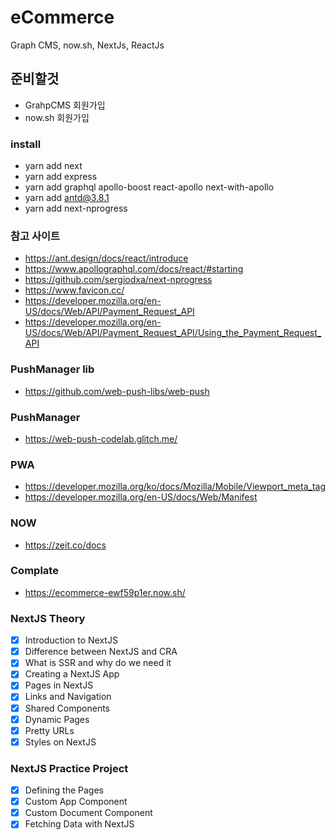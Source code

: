 # eCommerce
Graph CMS, now.sh, NextJs, ReactJs

## 준비할것
- GrahpCMS 회원가입
- now.sh 회원가입

### install
- yarn add next
- yarn add express
- yarn add graphql apollo-boost react-apollo next-with-apollo
- yarn add antd@3.8.1
- yarn add next-nprogress

### 참고 사이트
- https://ant.design/docs/react/introduce
- https://www.apollographql.com/docs/react/#starting
- https://github.com/sergiodxa/next-nprogress
- https://www.favicon.cc/
- https://developer.mozilla.org/en-US/docs/Web/API/Payment_Request_API
- https://developer.mozilla.org/en-US/docs/Web/API/Payment_Request_API/Using_the_Payment_Request_API

### PushManager lib
- https://github.com/web-push-libs/web-push

### PushManager
- https://web-push-codelab.glitch.me/

### PWA
- https://developer.mozilla.org/ko/docs/Mozilla/Mobile/Viewport_meta_tag
- https://developer.mozilla.org/en-US/docs/Web/Manifest


### NOW
- https://zeit.co/docs


### Complate
- https://ecommerce-ewf59p1er.now.sh/



### NextJS Theory
 - [x] Introduction to NextJS
 - [x] Difference between NextJS and CRA
 - [x] What is SSR and why do we need it
 - [x] Creating a NextJS App
 - [x] Pages in NextJS
 - [x] Links and Navigation
 - [x] Shared Components
 - [x] Dynamic Pages
 - [x] Pretty URLs
 - [x] Styles on NextJS

### NextJS Practice Project
- [x] Defining the Pages
- [x] Custom App Component
- [x] Custom Document Component
- [x] Fetching Data with NextJS